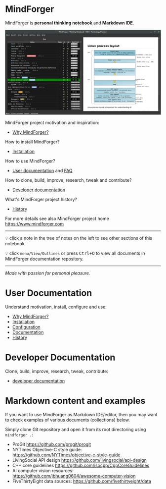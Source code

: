 # MindForger <!-- Metadata: type: Outline; created: 2018-02-23 10:57:35; reads: 132; read: 2018-05-29 11:37:14; revision: 132; modified: 2018-05-29 11:37:14; importance: 0/5; urgency: 0/5; -->

MindForger is **personal thinking notebook** and **Markdown IDE**.

![MindForger](mindforger.png)

MindForger project motivation and inspiration:

* [Why MindForger?](why-mindforger.md)

How to install MindForger?

* [Installation](installation.md)

How to use MindForger?

* [User documentation](./user-documentation.md) and [FAQ](faq.md)

How to clone, build, improve, research, tweak and contribute?

* [Developer documentation](./developer-documentation.md)

What's MindForger project history?

* [History](history.md)

For more details see also MindForger project home https://www.mindforger.com

---

💡 click a note in the tree of notes on the left to see other sections of this notebook.

💡 click `menu/View/Outlines` or press <kbd>Ctrl+O</kbd> to view all documents in MindForger
documentation repository.

---

_Made with passion for personal pleasure._

# User Documentation <!-- Metadata: type: Note; created: 2018-02-23 10:57:35; reads: 18; read: 2018-04-24 13:56:23; revision: 4; modified: 2018-04-24 13:56:23; -->
Understand motivation, install, configure and use:

* [Why MindForger?](why-mindforger.md)
* [Installation](installation.md)
* [Configuration](configuration.md)
* [Documentation](user-documentation.md)
* [History](history.md)

# Developer Documentation <!-- Metadata: type: Note; created: 2018-03-18 09:10:35; reads: 16; read: 2018-04-24 13:57:18; revision: 8; modified: 2018-04-24 13:57:18; -->
Clone, build, improve, research, tweak, contribute:

* [developer documentation](developer-documentation.md)

# Markdown content and examples <!-- Metadata: type: Note; tags: example; created: 2018-05-01 22:28:00; reads: 24; read: 2018-05-10 22:09:23; revision: 24; modified: 2018-05-10 22:09:23; -->

If you want to use MindForger as Markdown IDE/editor, then
you may want to check examples of various documents (collections)
below. 

Simply clone Git repository and open it from its root 
directoring using `mindforger .`:

* ProGit
  https://github.com/progit/progit
* NYTimes Objective-C style guide:
  https://github.com/NYTimes/objective-c-style-guide
* LivingSocial API design
  https://github.com/livingsocial/api-design
* C++ core guidelines
  https://github.com/isocpp/CppCoreGuidelines
* AI computer vision resources:
  https://github.com/jbhuang0604/awesome-computer-vision
* FiveThirtyEight data sources:
  https://github.com/fivethirtyeight/data
